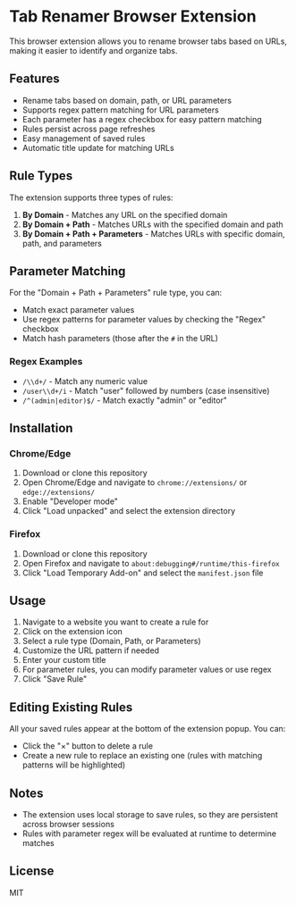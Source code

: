 # Tab Renamer Browser Extension

This browser extension allows you to rename browser tabs based on URLs, making it easier to identify and organize tabs.

## Features

- Rename tabs based on domain, path, or URL parameters
- Supports regex pattern matching for URL parameters
- Each parameter has a regex checkbox for easy pattern matching
- Rules persist across page refreshes
- Easy management of saved rules
- Automatic title update for matching URLs

## Rule Types

The extension supports three types of rules:

1. **By Domain** - Matches any URL on the specified domain
2. **By Domain + Path** - Matches URLs with the specified domain and path
3. **By Domain + Path + Parameters** - Matches URLs with specific domain, path, and parameters

## Parameter Matching

For the "Domain + Path + Parameters" rule type, you can:

- Match exact parameter values
- Use regex patterns for parameter values by checking the "Regex" checkbox
- Match hash parameters (those after the `#` in the URL)

### Regex Examples

- `/\\d+/` - Match any numeric value
- `/user\\d+/i` - Match "user" followed by numbers (case insensitive)
- `/^(admin|editor)$/` - Match exactly "admin" or "editor"

## Installation

### Chrome/Edge

1. Download or clone this repository
2. Open Chrome/Edge and navigate to `chrome://extensions/` or `edge://extensions/`
3. Enable "Developer mode"
4. Click "Load unpacked" and select the extension directory

### Firefox

1. Download or clone this repository
2. Open Firefox and navigate to `about:debugging#/runtime/this-firefox`
3. Click "Load Temporary Add-on" and select the `manifest.json` file

## Usage

1. Navigate to a website you want to create a rule for
2. Click on the extension icon
3. Select a rule type (Domain, Path, or Parameters)
4. Customize the URL pattern if needed
5. Enter your custom title
6. For parameter rules, you can modify parameter values or use regex
7. Click "Save Rule"

## Editing Existing Rules

All your saved rules appear at the bottom of the extension popup. You can:

- Click the "×" button to delete a rule
- Create a new rule to replace an existing one (rules with matching patterns will be highlighted)

## Notes

- The extension uses local storage to save rules, so they are persistent across browser sessions
- Rules with parameter regex will be evaluated at runtime to determine matches

## License

MIT 